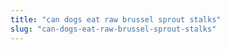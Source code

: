 ```yaml
---
title: "can dogs eat raw brussel sprout stalks"
slug: "can-dogs-eat-raw-brussel-sprout-stalks"
---
```


